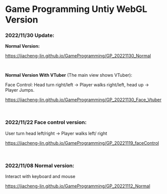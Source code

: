 # Game Programming Untiy WebGL Version

### **2022/11/30 Update:**

**Normal Version:** 

https://jiacheng-lin.github.io/GameProgramming/GP_20221130_Normal

<br>

**Normal Version With VTuber** (The main view shows VTuber):

Face Control: Head turn right/left -> Player walks right/left, head up -> Player Jumps.

https://jiacheng-lin.github.io/GameProgramming/GP_20221130_Face_Vtuber



<br>

### **2022/11/22 Face control version:** 

User turn head left/right -> Player walks left/ right 

https://jiacheng-lin.github.io/GameProgramming/GP_20221119_faceControl

<br>

### **2022/11/08 Normal version:** 

Interact with keyboard and mouse

https://jiacheng-lin.github.io/GameProgramming/GP_20221112_Normal

